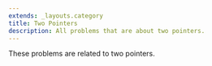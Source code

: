 ```yaml
---
extends: _layouts.category
title: Two Pointers
description: All problems that are about two pointers.
---
```


These problems are related to two pointers.
